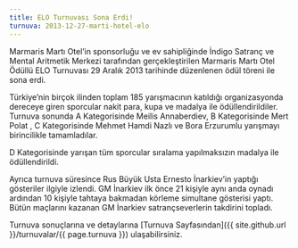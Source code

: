 ```yaml
---
title: ELO Turnuvası Sona Erdi!
turnuva: 2013-12-27-marti-hotel-elo
---
```


Marmaris Martı Otel’in sponsorluğu ve ev sahipliğinde İndigo Satranç ve Mental Aritmetik Merkezi tarafından gerçekleştirilen Marmaris Martı Otel Ödüllü ELO Turnuvası 29 Aralık 2013 tarihinde düzenlenen ödül töreni ile sona erdi.

Türkiye’nin birçok ilinden toplam 185 yarışmacının katıldığı organizasyonda dereceye giren sporcular nakit para, kupa ve madalya ile ödüllendirildiler. Turnuva sonunda A Kategorisinde Meilis Annaberdiev, B Kategorisinde Mert Polat , C Kategorisinde Mehmet Hamdi Nazlı ve Bora Erzurumlu yarışmayı birincilikle tamamladılar.

D Kategorisinde yarışan tüm sporcular sıralama yapılmaksızın madalya ile ödüllendirildi.  

Ayrıca turnuva süresince Rus Büyük Usta Ernesto İnarkiev’in yaptığı gösteriler ilgiyle izlendi. GM İnarkiev ilk önce 21 kişiyle aynı anda oynadı ardından 10 kişiyle tahtaya bakmadan körleme simultane gösterisi yaptı. Bütün maçlarını kazanan GM İnarkiev satrançseverlerin takdirini topladı.


Turnuva sonuçlarına ve detaylarına [Turnuva Sayfasından]({{ site.github.url }}/turnuvalar/{{ page.turnuva }}) ulaşabilirsiniz.  
